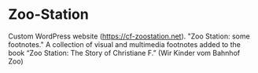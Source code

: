 # Zoo-Station
Custom WordPress website (https://cf-zoostation.net). "Zoo Station: some footnotes." A collection of visual and multimedia footnotes added to the book “Zoo Station: The Story of Christiane F.” (Wir Kinder vom Bahnhof Zoo)
